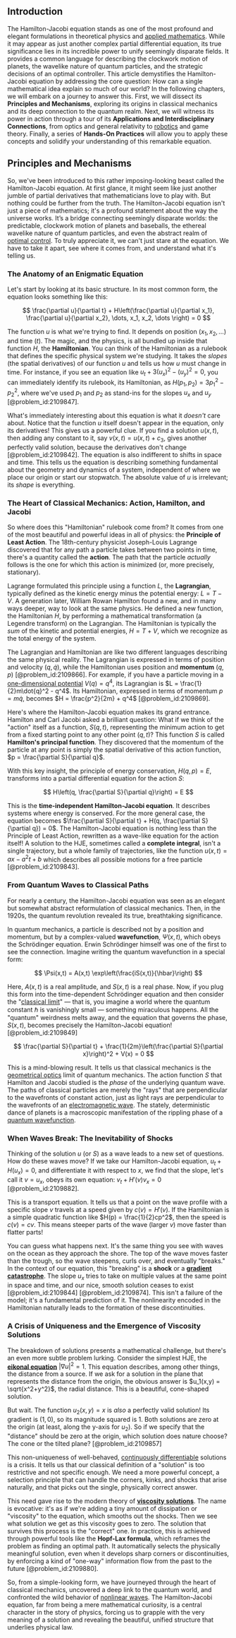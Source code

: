## Introduction
The Hamilton-Jacobi equation stands as one of the most profound and elegant formulations in theoretical physics and [applied mathematics](@article_id:169789). While it may appear as just another complex partial differential equation, its true significance lies in its incredible power to unify seemingly disparate fields. It provides a common language for describing the clockwork motion of planets, the wavelike nature of quantum particles, and the strategic decisions of an optimal controller. This article demystifies the Hamilton-Jacobi equation by addressing the core question: How can a single mathematical idea explain so much of our world? In the following chapters, we will embark on a journey to answer this. First, we will dissect its **Principles and Mechanisms**, exploring its origins in classical mechanics and its deep connection to the quantum realm. Next, we will witness its power in action through a tour of its **Applications and Interdisciplinary Connections**, from optics and general relativity to [robotics](@article_id:150129) and game theory. Finally, a series of **Hands-On Practices** will allow you to apply these concepts and solidify your understanding of this remarkable equation.

## Principles and Mechanisms

So, we've been introduced to this rather imposing-looking beast called the Hamilton-Jacobi equation. At first glance, it might seem like just another jumble of partial derivatives that mathematicians love to play with. But nothing could be further from the truth. The Hamilton-Jacobi equation isn't just a piece of mathematics; it's a profound statement about the way the universe works. It’s a bridge connecting seemingly disparate worlds: the predictable, clockwork motion of planets and baseballs, the ethereal wavelike nature of quantum particles, and even the abstract realm of [optimal control](@article_id:137985). To truly appreciate it, we can't just stare at the equation. We have to take it apart, see where it comes from, and understand what it's telling us.

### The Anatomy of an Enigmatic Equation

Let's start by looking at its basic structure. In its most common form, the equation looks something like this:

$$
\frac{\partial u}{\partial t} + H\left(\frac{\partial u}{\partial x_1}, \frac{\partial u}{\partial x_2}, \dots, x_1, x_2, \dots \right) = 0
$$

The function $u$ is what we're trying to find. It depends on position ($x_1, x_2, \dots$) and time ($t$). The magic, and the physics, is all bundled up inside that function $H$, the **Hamiltonian**. You can think of the Hamiltonian as a rulebook that defines the specific physical system we're studying. It takes the *slopes* (the spatial derivatives) of our function $u$ and tells us how $u$ must change in time. For instance, if you see an equation like $u_t + 3(u_x)^2 - (u_y)^2 = 0$, you can immediately identify its rulebook, its Hamiltonian, as $H(p_1, p_2) = 3p_1^2 - p_2^2$, where we've used $p_1$ and $p_2$ as stand-ins for the slopes $u_x$ and $u_y$ [@problem_id:2109847].

What's immediately interesting about this equation is what it *doesn't* care about. Notice that the function $u$ itself doesn't appear in the equation, only its derivatives! This gives us a powerful clue. If you find a solution $u(x,t)$, then adding any constant to it, say $v(x,t) = u(x,t) + c_3$, gives another perfectly valid solution, because the derivatives don't change [@problem_id:2109842]. The equation is also indifferent to shifts in space and time. This tells us the equation is describing something fundamental about the geometry and dynamics of a system, independent of where we place our origin or start our stopwatch. The absolute value of $u$ is irrelevant; its *shape* is everything.

### The Heart of Classical Mechanics: Action, Hamilton, and Jacobi

So where does this "Hamiltonian" rulebook come from? It comes from one of the most beautiful and powerful ideas in all of physics: the **Principle of Least Action**. The 18th-century physicist Joseph-Louis Lagrange discovered that for any path a particle takes between two points in time, there's a quantity called the **action**. The path that the particle *actually* follows is the one for which this action is minimized (or, more precisely, stationary).

Lagrange formulated this principle using a function $L$, the **Lagrangian**, typically defined as the kinetic energy minus the potential energy: $L = T - V$. A generation later, William Rowan Hamilton found a new, and in many ways deeper, way to look at the same physics. He defined a new function, the Hamiltonian $H$, by performing a mathematical transformation (a Legendre transform) on the Lagrangian. The Hamiltonian is typically the *sum* of the kinetic and potential energies, $H = T + V$, which we recognize as the total energy of the system.

The Lagrangian and Hamiltonian are like two different languages describing the same physical reality. The Lagrangian is expressed in terms of position and velocity ($q, \dot{q}$), while the Hamiltonian uses position and **momentum** ($q, p$) [@problem_id:2109866]. For example, if you have a particle moving in a [one-dimensional potential](@article_id:146121) $V(q) = q^4$, its Lagrangian is $L = \frac{1}{2}m\dot{q}^2 - q^4$. Its Hamiltonian, expressed in terms of momentum $p=m\dot{q}$, becomes $H = \frac{p^2}{2m} + q^4$ [@problem_id:2109869].

Here's where the Hamilton-Jacobi equation makes its grand entrance. Hamilton and Carl Jacobi asked a brilliant question: What if we think of the "action" itself as a function, $S(q,t)$, representing the minimum action to get from a fixed starting point to any other point $(q,t)$? This function $S$ is called **Hamilton's principal function**. They discovered that the momentum of the particle at any point is simply the spatial derivative of this action function, $p = \frac{\partial S}{\partial q}$.

With this key insight, the principle of energy conservation, $H(q, p) = E$, transforms into a partial differential equation for the action $S$:

$$
H\left(q, \frac{\partial S}{\partial q}\right) = E
$$

This is the **time-independent Hamilton-Jacobi equation**. It describes systems where energy is conserved. For the more general case, the equation becomes $\frac{\partial S}{\partial t} + H(q, \frac{\partial S}{\partial q}) = 0$. The Hamilton-Jacobi equation is nothing less than the Principle of Least Action, rewritten as a wave-like equation for the action itself! A solution to the HJE, sometimes called a **complete integral**, isn't a single trajectory, but a whole family of trajectories, like the function $u(x,t) = ax - a^2t + b$ which describes all possible motions for a free particle [@problem_id:2109843].

### From Quantum Waves to Classical Paths

For nearly a century, the Hamilton-Jacobi equation was seen as an elegant but somewhat abstract reformulation of classical mechanics. Then, in the 1920s, the quantum revolution revealed its true, breathtaking significance.

In quantum mechanics, a particle is described not by a position and momentum, but by a complex-valued **wavefunction**, $\Psi(x,t)$, which obeys the Schrödinger equation. Erwin Schrödinger himself was one of the first to see the connection. Imagine writing the quantum wavefunction in a special form:

$$
\Psi(x,t) = A(x,t) \exp\left(\frac{iS(x,t)}{\hbar}\right)
$$

Here, $A(x,t)$ is a real amplitude, and $S(x,t)$ is a real phase. Now, if you plug this form into the time-dependent Schrödinger equation and then consider the "[classical limit](@article_id:148093)" — that is, you imagine a world where the quantum constant $\hbar$ is vanishingly small — something miraculous happens. All the "quantum" weirdness melts away, and the equation that governs the phase, $S(x,t)$, becomes precisely the Hamilton-Jacobi equation! [@problem_id:2109849]

$$
\frac{\partial S}{\partial t} + \frac{1}{2m}\left(\frac{\partial S}{\partial x}\right)^2 + V(x) = 0
$$

This is a mind-blowing result. It tells us that classical mechanics is the [geometrical optics](@article_id:175015) limit of quantum mechanics. The action function $S$ that Hamilton and Jacobi studied is the *phase* of the underlying quantum wave. The paths of classical particles are merely the "rays" that are perpendicular to the wavefronts of constant action, just as light rays are perpendicular to the wavefronts of an [electromagnetic wave](@article_id:269135). The stately, deterministic dance of planets is a macroscopic manifestation of the rippling phase of a [quantum wavefunction](@article_id:260690).

### When Waves Break: The Inevitability of Shocks

Thinking of the solution $u$ (or $S$) as a wave leads to a new set of questions. How do these waves move? If we take our Hamilton-Jacobi equation, $u_t + H(u_x) = 0$, and differentiate it with respect to $x$, we find that the slope, let's call it $v = u_x$, obeys its own equation: $v_t + H'(v)v_x = 0$ [@problem_id:2109882].

This is a transport equation. It tells us that a point on the wave profile with a specific slope $v$ travels at a speed given by $c(v) = H'(v)$. If the Hamiltonian is a simple quadratic function like $H(p) = \frac{1}{2}cp^2$, then the speed is $c(v) = cv$. This means steeper parts of the wave (larger $v$) move faster than flatter parts!

You can guess what happens next. It's the same thing you see with waves on the ocean as they approach the shore. The top of the wave moves faster than the trough, so the wave steepens, curls over, and eventually "breaks." In the context of our equation, this "breaking" is a **shock** or a **[gradient catastrophe](@article_id:196244)**. The slope $u_x$ tries to take on multiple values at the same point in space and time, and our nice, smooth solution ceases to exist [@problem_id:2109844] [@problem_id:2109874]. This isn't a failure of the model; it's a fundamental prediction of it. The nonlinearity encoded in the Hamiltonian naturally leads to the formation of these discontinuities.

### A Crisis of Uniqueness and the Emergence of Viscosity Solutions

The breakdown of solutions presents a mathematical challenge, but there's an even more subtle problem lurking. Consider the simplest HJE, the **[eikonal equation](@article_id:143419)** $|\nabla u|^2 = 1$. This equation describes, among other things, the distance from a source. If we ask for a solution in the plane that represents the distance from the origin, the obvious answer is $u_1(x,y) = \sqrt{x^2+y^2}$, the radial distance. This is a beautiful, cone-shaped solution.

But wait. The function $u_2(x,y) = x$ is *also* a perfectly valid solution! Its gradient is $(1,0)$, so its magnitude squared is 1. Both solutions are zero at the origin (at least, along the y-axis for $u_2$). So if we specify that the "distance" should be zero at the origin, which solution does nature choose? The cone or the tilted plane? [@problem_id:2109857]

This non-uniqueness of well-behaved, [continuously differentiable](@article_id:261983) solutions is a crisis. It tells us that our classical definition of a "solution" is too restrictive and not specific enough. We need a more powerful concept, a selection principle that can handle the corners, kinks, and shocks that arise naturally, and that picks out the single, physically correct answer.

This need gave rise to the modern theory of **[viscosity solutions](@article_id:177102)**. The name is evocative: it's as if we're adding a tiny amount of dissipation or "viscosity" to the equation, which smooths out the shocks. Then we see what solution we get as this viscosity goes to zero. The solution that survives this process is the "correct" one. In practice, this is achieved through powerful tools like the **Hopf-Lax formula**, which reframes the problem as finding an optimal path. It automatically selects the physically meaningful solution, even when it develops sharp corners or discontinuities, by enforcing a kind of "one-way" information flow from the past to the future [@problem_id:2109880].

So, from a simple-looking form, we have journeyed through the heart of classical mechanics, uncovered a deep link to the quantum world, and confronted the wild behavior of [nonlinear waves](@article_id:272597). The Hamilton-Jacobi equation, far from being a mere mathematical curiosity, is a central character in the story of physics, forcing us to grapple with the very meaning of a solution and revealing the beautiful, unified structure that underlies physical law.